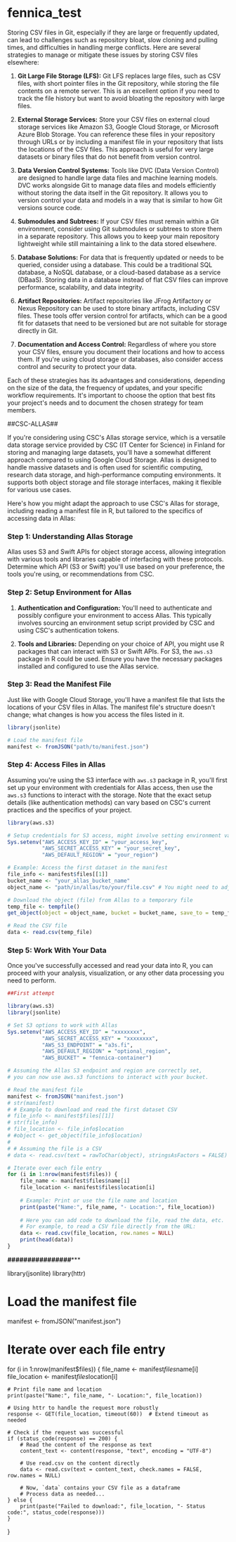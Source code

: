 # fennica_test

Storing CSV files in Git, especially if they are large or frequently updated, can lead to challenges such as repository bloat, slow cloning and pulling times, and difficulties in handling merge conflicts. Here are several strategies to manage or mitigate these issues by storing CSV files elsewhere:

1.  **Git Large File Storage (LFS):** Git LFS replaces large files, such as CSV files, with short pointer files in the Git repository, while storing the file contents on a remote server. This is an excellent option if you need to track the file history but want to avoid bloating the repository with large files.

2.  **External Storage Services:** Store your CSV files on external cloud storage services like Amazon S3, Google Cloud Storage, or Microsoft Azure Blob Storage. You can reference these files in your repository through URLs or by including a manifest file in your repository that lists the locations of the CSV files. This approach is useful for very large datasets or binary files that do not benefit from version control.

3.  **Data Version Control Systems:** Tools like DVC (Data Version Control) are designed to handle large data files and machine learning models. DVC works alongside Git to manage data files and models efficiently without storing the data itself in the Git repository. It allows you to version control your data and models in a way that is similar to how Git versions source code.

4.  **Submodules and Subtrees:** If your CSV files must remain within a Git environment, consider using Git submodules or subtrees to store them in a separate repository. This allows you to keep your main repository lightweight while still maintaining a link to the data stored elsewhere.

5.  **Database Solutions:** For data that is frequently updated or needs to be queried, consider using a database. This could be a traditional SQL database, a NoSQL database, or a cloud-based database as a service (DBaaS). Storing data in a database instead of flat CSV files can improve performance, scalability, and data integrity.

6.  **Artifact Repositories:** Artifact repositories like JFrog Artifactory or Nexus Repository can be used to store binary artifacts, including CSV files. These tools offer version control for artifacts, which can be a good fit for datasets that need to be versioned but are not suitable for storage directly in Git.

7.  **Documentation and Access Control:** Regardless of where you store your CSV files, ensure you document their locations and how to access them. If you're using cloud storage or databases, also consider access control and security to protect your data.

Each of these strategies has its advantages and considerations, depending on the size of the data, the frequency of updates, and your specific workflow requirements. It's important to choose the option that best fits your project's needs and to document the chosen strategy for team members.

 

##CSC-ALLAS##

If you're considering using CSC's Allas storage service, which is a versatile data storage service provided by CSC (IT Center for Science) in Finland for storing and managing large datasets, you'll have a somewhat different approach compared to using Google Cloud Storage. Allas is designed to handle massive datasets and is often used for scientific computing, research data storage, and high-performance computing environments. It supports both object storage and file storage interfaces, making it flexible for various use cases.

Here's how you might adapt the approach to use CSC's Allas for storage, including reading a manifest file in R, but tailored to the specifics of accessing data in Allas:

### Step 1: Understanding Allas Storage

Allas uses S3 and Swift APIs for object storage access, allowing integration with various tools and libraries capable of interfacing with these protocols. Determine which API (S3 or Swift) you'll use based on your preference, the tools you're using, or recommendations from CSC.

### Step 2: Setup Environment for Allas

1.  **Authentication and Configuration:** You'll need to authenticate and possibly configure your environment to access Allas. This typically involves sourcing an environment setup script provided by CSC and using CSC's authentication tokens.

2.  **Tools and Libraries:** Depending on your choice of API, you might use R packages that can interact with S3 or Swift APIs. For S3, the `aws.s3` package in R could be used. Ensure you have the necessary packages installed and configured to use the Allas service.

### Step 3: Read the Manifest File

Just like with Google Cloud Storage, you'll have a manifest file that lists the locations of your CSV files in Allas. The manifest file's structure doesn't change; what changes is how you access the files listed in it.

``` r
library(jsonlite)

# Load the manifest file
manifest <- fromJSON("path/to/manifest.json")
```

### Step 4: Access Files in Allas

Assuming you're using the S3 interface with `aws.s3` package in R, you'll first set up your environment with credentials for Allas access, then use the `aws.s3` functions to interact with the storage. Note that the exact setup details (like authentication methods) can vary based on CSC's current practices and the specifics of your project.

``` r
library(aws.s3)

# Setup credentials for S3 access, might involve setting environment variables
Sys.setenv("AWS_ACCESS_KEY_ID" = "your_access_key",
           "AWS_SECRET_ACCESS_KEY" = "your_secret_key",
           "AWS_DEFAULT_REGION" = "your_region")

# Example: Access the first dataset in the manifest
file_info <- manifest$files[[1]]
bucket_name <- "your_allas_bucket_name"
object_name <- "path/in/allas/to/your/file.csv" # You might need to adjust this based on your manifest structure

# Download the object (file) from Allas to a temporary file
temp_file <- tempfile()
get_object(object = object_name, bucket = bucket_name, save_to = temp_file)

# Read the CSV file
data <- read.csv(temp_file)
```

### Step 5: Work With Your Data

Once you've successfully accessed and read your data into R, you can proceed with your analysis, visualization, or any other data processing you need to perform.

``` r
##First attempt

library(aws.s3)
library(jsonlite)

# Set S3 options to work with Allas
Sys.setenv("AWS_ACCESS_KEY_ID" = "xxxxxxxx",
           "AWS_SECRET_ACCESS_KEY" = "xxxxxxxx",
           "AWS_S3_ENDPOINT" = "a3s.fi",
           "AWS_DEFAULT_REGION" = "optional_region",
           "AWS_BUCKET" = "fennica-container")

# Assuming the Allas S3 endpoint and region are correctly set,
# you can now use aws.s3 functions to interact with your bucket.

# Read the manifest file
manifest <- fromJSON("manifest.json")
# str(manifest)
# # Example to download and read the first dataset CSV
# file_info <- manifest$files[[1]]
# str(file_info)
# file_location <- file_info$location
# #object <- get_object(file_info$location)
# 
# # Assuming the file is a CSV
# data <- read.csv(text = rawToChar(object), stringsAsFactors = FALSE)

# Iterate over each file entry
for (i in 1:nrow(manifest$files)) {
    file_name <- manifest$files$name[i]
    file_location <- manifest$files$location[i]
    
    # Example: Print or use the file name and location
    print(paste("Name:", file_name, "- Location:", file_location))
    
    # Here you can add code to download the file, read the data, etc.
    # For example, to read a CSV file directly from the URL:
    data <- read.csv(file_location, row.names = NULL)
    print(head(data))
}
```
*********************************################************************************

library(jsonlite)
library(httr)

# Load the manifest file
manifest <- fromJSON("manifest.json")

# Iterate over each file entry
for (i in 1:nrow(manifest$files)) {
    file_name <- manifest$files$name[i]
    file_location <- manifest$files$location[i]
    
    # Print file name and location
    print(paste("Name:", file_name, "- Location:", file_location))
    
    # Using httr to handle the request more robustly
    response <- GET(file_location, timeout(60))  # Extend timeout as needed
    
    # Check if the request was successful
    if (status_code(response) == 200) {
        # Read the content of the response as text
        content_text <- content(response, "text", encoding = "UTF-8")
        
        # Use read.csv on the content directly
        data <- read.csv(text = content_text, check.names = FALSE, row.names = NULL)
        
        # Now, `data` contains your CSV file as a dataframe
        # Process data as needed...
    } else {
        print(paste("Failed to download:", file_location, "- Status code:", status_code(response)))
    }
}
